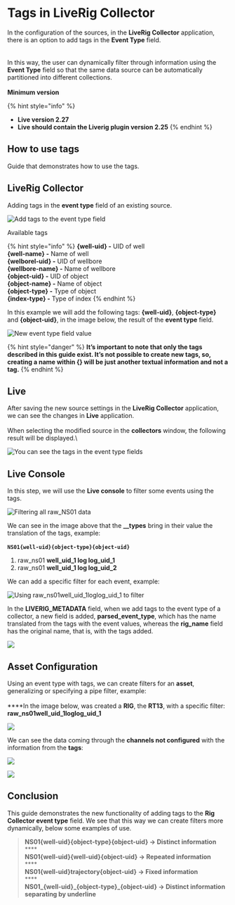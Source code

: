 # Tags in LiveRig Collector

In the configuration of the sources, in the **LiveRig Collector** application, there is an option to add tags in the **Event Type** field.\
\
<img src="../../.gitbook/assets/Captura de tela de 2020-06-24 18-05-08.png" alt="" data-size="original">\
\
In this way, the user can dynamically filter through information using the **Event Type** field so that the same data source can be automatically partitioned into different collections.\
\
**Minimum version**

{% hint style="info" %}
* **Live version 2.27**
* **Live should contain the Liverig plugin version 2.25**
{% endhint %}

## How to use tags

Guide that demonstrates how to use the tags.

## LiveRig Collector

Adding tags in the **event type** field of an existing source.

![Add tags to the event type field](<../../.gitbook/assets/Captura de tela de 2020-06-24 18-08-06.png>)

Available tags

{% hint style="info" %}
**{well-uid} -** UID of well\
**{well-name} -** Name of well\
**{welborel-uid} -** UID of wellbore\
**{wellbore-name} -** Name of wellbore\
**{object-uid} -** UID of object\
**{object-name} -** Name of object\
**{object-type} -** Type of object\
**{index-type} -** Type of index
{% endhint %}

In this example we will add the following tags: **{well-uid}**, **{object-type}** and **{object-uid}**, in the image below, the result of the **event type** field.

![New event type field value](<../../.gitbook/assets/Captura de tela de 2020-06-24 18-27-10.png>)

{% hint style="danger" %}
**It’s important to note that only the tags described in this guide exist. It’s not possible to create new tags, so, creating a name within {} will be just another textual information and not a tag.**
{% endhint %}

## Live

After saving the new source settings in the **LiveRig Collector** application, we can see the changes in **Live** application.\
\
When selecting the modified source in the **collectors** window, the following result will be displayed.\


![You can see the tags in the event type fields](<../../.gitbook/assets/Captura de tela de 2020-06-25 18-02-56.png>)

## Live Console

In this step, we will use the **Live console** to filter some events using the tags.

![Filtering all raw\_NS01 data](<../../.gitbook/assets/Captura de tela de 2020-06-25 18-34-39.png>)

We can see in the image above that the **\_\_types** bring in their value the translation of the tags, example:\
\
**`NS01{well-uid}{object-type}{object-uid}`**

1. raw\_ns01 **well\_uid\_1 log log\_uid\_1**
2. raw\_ns01 **well\_uid\_1 log log\_uid\_2**

We can add a specific filter for each event, example:

![Using  raw\_ns01well\_uid\_1loglog\_uid\_1 to filter](<../../.gitbook/assets/Captura de tela de 2020-06-26 17-26-53.png>)

In the **LIVERIG\_METADATA** field, when we add tags to the event type of a collector, a new field is added, **parsed\_event\_type**, which has the name translated from the tags with the event values, whereas the **rig\_name** field has the original name, that is, with the tags added.

![](<../../.gitbook/assets/Captura de tela de 2020-06-25 18-50-45.png>)

## Asset Configuration

Using an event type with tags, we can create filters for an **asset**, generalizing or specifying a pipe filter, example:\
\
\*\*\*\*In the image below, was created a **RIG**, the **RT13**, with a specific filter: **raw\_ns01well\_uid\_1loglog\_uid\_1**

![](<../../.gitbook/assets/Captura de tela de 2020-06-26 17-38-22.png>)

We can see the data coming through the **channels not configured** with the information from the **tags**:

![](<../../.gitbook/assets/Captura de tela de 2020-06-26 18-08-15.png>)

![](<../../.gitbook/assets/Captura de tela de 2020-06-26 18-08-28.png>)

## Conclusion

This guide demonstrates the new functionality of adding tags to the **Rig Collector event type** field. We see that this way we can create filters more dynamically, below some examples of use.

> **NS01{well-uid}{object-type}{object-uid} -> Distinct information**\
> \*\*\*\*\
> **NS01{well-uid}{well-uid}{object-uid} -> Repeated information**\
> \*\*\*\*\
> **NS01{well-uid}trajectory{object-uid} -> Fixed information**\
> \*\*\*\*\
> **NS01\_{well-uid}\_{object-type}\_{object-uid} -> Distinct information separating by underline**
